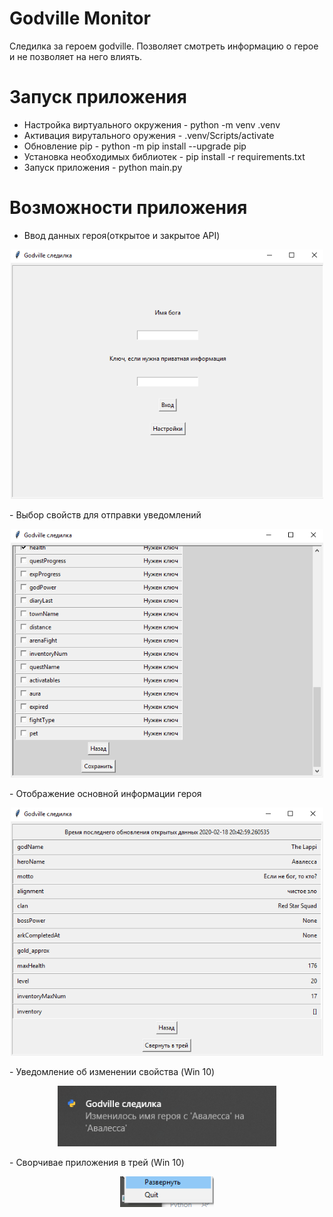 # Godville Monitor
Следилка за героем godville. Позволяет смотреть информацию о герое и не позволяет на него влиять.

# Запуск приложения
- Настройка виртуального окружения - python -m venv .venv
- Активация вирутального оружения - .venv/Scripts/activate
- Обновление pip - python -m pip install --upgrade pip
- Установка необходимых библиотек - pip install -r requirements.txt
- Запуск приложения - python main.py

# Возможности приложения
- Ввод данных героя(открытое и закрытое API)
<p align="center">
    <img src="images/readme/credentional.png" width="500">
</p>
- Выбор свойств для отправки уведомлений
<p align="center">
    <img src="images/readme/notification_settings.png" width="500">
</p>
- Отображение основной информации героя
<p align="center">
    <img src="images/readme/info.png" width="500">
</p>
- Уведомление об изменении свойства (Win 10)
<p align="center">
    <img src="images/readme/notification.png" width="350">
</p>
- Сворчивае приложения в трей (Win 10)
<p align="center">
    <img src="images/readme/tray.png" width="150">
</p>

